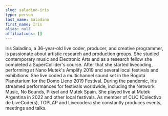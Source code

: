 ```yaml
---
slug: saladino-iris
type: person
last_name: Saladino
first_name: Iris
alias: null
affiliations: []
---
```


Iris Saladino, a 36-year-old live coder, producer, and creative programmer, is passionate about artistic research and production groups. She studied contemporary music and Electronic Arts and as a research fellow she completed a SuperCollider's course. After that she started livecoding, performing at Nano Mutek's Amplify 2019 and several local festivals and exhibitions. She live coded a multichannel sound set in the Bogotá Planetarium for the Domo Lleno 2019 Festival. During the pandemic, Iris streamed performances for festivals worldwide, including the Network Music, No Bounds, Piksel and Mutek Spain. She played live at Mutek Argentina in 2022 and other local festivals. As member of CLiC (Colectivo de LiveCoders), TOPLAP and Livecodera she constantly produces events, meetings and talks.